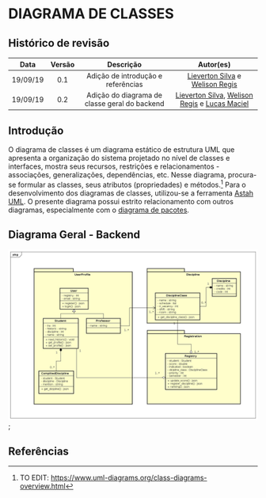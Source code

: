 # DIAGRAMA DE CLASSES

## Histórico de revisão

| Data | Versão | Descrição | Autor(es)|
|:----:|:------:|:---------:|:--------:|
| 19/09/19 | 0.1 | Adição de introdução e referências | [Lieverton Silva](https://github.com/lievertom) e [Welison Regis](https://github.com/WelisonR) |
| 19/09/19 | 0.2 | Adição do diagrama de classe geral do backend | [Lieverton Silva](https://github.com/lievertom), [Welison Regis](https://github.com/WelisonR) e [Lucas Maciel](https://github.com/Ridersk) |

## Introdução

O diagrama de classes é um diagrama estático de estrutura UML que apresenta a organização do sistema projetado no nível de classes e interfaces, mostra seus recursos, restrições e relacionamentos - associações, generalizações, dependências, etc. Nesse diagrama, procura-se formular as classes, seus atributos (propriedades) e métodos.[^1]
Para o desenvolvimento dos diagramas de classes, utilizou-se a ferramenta [Astah UML](http://astah.net/editions/uml-new). O presente diagrama possui estrito relacionamento com outros diagramas, especialmente com o [diagrama de pacotes](diagrama_pacotes.md).

## Diagrama Geral - Backend

![Diagrama Geral - Backend](./assets/img/diagrama_classes/class_diagram.jpg);

## Referências

[^1]: TO EDIT: https://www.uml-diagrams.org/class-diagrams-overview.html
[^2]: TO EDIT: aula de desenho.